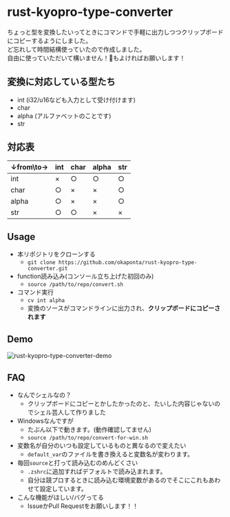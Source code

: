 # rust-kyopro-type-converter

ちょっと型を変換したいってときにコマンドで手軽に出力しつつクリップボードにコピーするようにしました。  
ど忘れして時間結構使っていたので作成しました。  
自由に使っていただいて構いません！🌟もよければお願いします！

## 変換に対応している型たち

 - int (i32/u16なども入力として受け付けます)
 - char
 - alpha (アルファベットのことです)
 - str

## 対応表

| ↓from\to→ | int | char | alpha | str |
| --------- | --- | ---  | ----- | --- |
| int       | ×   | ○    |  ○    | ○   |
| char      | ○   | ×    |  ×    | ○   |
| alpha     | ○   | ×    |  ×    | ○   |
| str       | ○   | ○    |  ×    | ×   |

## Usage

 - 本リポジトリをクローンする
   - `git clone https://github.com/okaponta/rust-kyopro-type-converter.git`
 - function読み込み(コンソール立ち上げた初回のみ)
   - `source /path/to/repo/convert.sh`
 - コマンド実行
   - `cv int alpha`
   - 変換のソースがコマンドラインに出力され、**クリップボードにコピーされます**

## Demo

![rust-kyopro-type-converter-demo](https://user-images.githubusercontent.com/59508678/171935061-6d3c7146-0a1e-4eab-bc49-5be6fbea09eb.gif)

## FAQ

 - なんでシェルなの？
   - クリップボードにコピーとかしたかったのと、たいした内容じゃないのでシェル芸人して作りました
 - Windowsなんですが
   - たぶん以下で動きます。(動作確認してません)
   - `source /path/to/repo/convert-for-win.sh`
 - 変数名が自分のいつも設定しているものと異なるので変えたい
   - `default_var`のファイルを書き換えると変数名が変わります。
 - 毎回`source`と打って読み込むのめんどくさい
   - `.zshrc`に追加すればデフォルトで読み込まれます。
   - 自分は競プロするときに読み込む環境変数があるのでそこにこれもあわせて設定しています。
 - こんな機能がほしい/バグってる
   - IssueかPull Requestをお願いします！！

